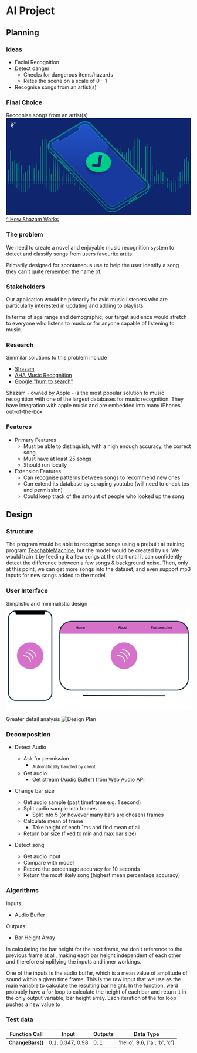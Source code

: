 # AI Project

## Planning

### Ideas
- Facial Recognition
- Detect danger
    - Checks for dangerous items/hazards
    - Rates the scene on a scale of 0 - 1
- Recognise songs from an artist(s)

### Final Choice 
Recognise songs from an artist(s)
![Default Display Image](assets/MusicRecognition.png)
[^ How Shazam Works](https://bs-uploads.toptal.io/blackfish-uploads/components/blog_post_page/4086035/cover_image/regular_1708x683/cover-0220-HowShazamWork-Waldek_img-ecb571a5e6643bc9b33aed536d2f6c0e.png)

### The problem
We need to create a novel and enjoyable music recognition system to detect and classify songs from users favourite artits. 

Primarily designed for spontaneous use to help the user identify a song they can't quite remember the name of.

### Stakeholders
Our application would be primarily for avid music listeners who are particularly interested in updating and adding to playlists.

In terms of age range and demographic, our target audience would stretch to everyone who listens to music or for anyone capable of listening to music.

### Research
Simmilar solutions to this problem include
- [Shazam](https://www.shazam.com/)
- [AHA Music Recognition](https://www.aha-music.com/identify-songs-music-recognition-online)
- [Google "hum to search"](https://blog.google/products/search/hum-to-search/)

Shazam - owned by Apple - is the most popular solution to music recognition with one of the largest databases for music recognition. They have integration with apple music and are embedded into many iPhones out-of-the-box

### Features
- Primary Features
    - Must be able to distinguish, with a high enough accuracy, the correct song
    - Must have at least 25 songs 
    - Should run locally
- Extension Features
    - Can recognise patterns between songs to recommend new ones
    - Can extend its database by scraping youtube (will need to check tos and permission)
    - Could keep track of the amount of people who looked up the song

## Design
### Structure
The program would be able to recognise songs using a prebuilt ai training program [TeachableMachine](https://teachablemachine.withgoogle.com), but the model would be created by us. We would train it by feeding it a few songs at the start until it can confidently detect the difference between a few songs & background noise. Then, only at this point, we can get more songs into the dataset, and even support mp3 inputs for new songs added to the model.

### User Interface
Simplistic and minimalistic design
![Design](assets/Design.png)

Greater detail analysis 
![Design Plan](assets/Design2.png)

### Decomposition
- Detect Audio
    - Ask for permission
        - <sub>Automatically handled by client<sub>
    - Get audio
        - Get stream (Audio Buffer) from [Web Audio API](https://developer.mozilla.org/en-US/docs/Web/API/Web_Audio_API)

- Change bar size
    - Get audio sample (past timeframe e.g. 1 second)
    - Split audio sample into frames
        - Split into 5 (or however many bars are chosen) frames
    - Calculate mean of frame
        - Take height of each 1ms and find mean of all
    - Return bar size (fixed to min and max bar size)

- Detect song
    - Get audio input
    - Compare with model
    - Record the percentage accuracy for 10 seconds
    - Return the most likely song (highest mean percentage accuracy)

### Algorithms

Inputs:
- Audio Buffer

Outputs:
- Bar Height Array


In calculating the bar height for the next frame, we don't reference to the previous frame at all, making each bar height independent of each other and therefore simplifying the inputs and inner workings.


One of the inputs is the audio buffer, which is a mean value of amplitude of sound within a given time frame. This is the raw input that we use as the main variable to calculate the resulting bar height. In the function, we'd probably have a for loop to calculate the height of each bar and return it in the only output variable, bar height array. Each iteration of the for loop pushes a new value to 


### Test data
| Function Call | Input | Outputs | Data Type |
| -- | -- | -- | -- |
| **ChangeBars()** | 0.1, 0.347, 0.98 | 0, 1 | 'hello', 9.6, ['a', 'b', 'c'] |